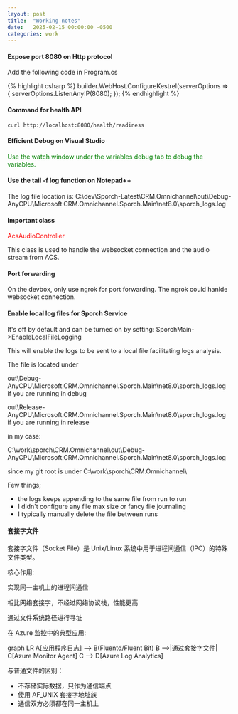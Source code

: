 ```yaml
---
layout: post
title:  "Working notes"
date:   2025-02-15 00:00:00 -0500
categories: work
---
```


#### Expose port 8080 on Http protocol

Add the following code in Program.cs

{% highlight csharp %}
builder.WebHost.ConfigureKestrel(serverOptions =>
{
    serverOptions.ListenAnyIP(8080);
});
{% endhighlight %}

#### Command for health API

````
curl http://localhost:8080/health/readiness
````

#### Efficient Debug on Visual Studio

<span style="color:green">Use the watch window under the variables debug tab to debug the variables.</span>

#### Use the tail -f log function on Notepad++

The log file location is: C:\dev\Sporch-Latest\CRM.Omnichannel\out\Debug-AnyCPU\Microsoft.CRM.Omnichannel.Sporch.Main\net8.0\sporch_logs.log

#### Important class

<span style="color:red">AcsAudioController</span>

This class is used to handle the websocket connection and the audio stream from ACS.

#### Port forwarding

On the devbox, only use ngrok for port forwarding. The ngrok could hanlde websocket connection.

#### Enable local log files for Sporch Service

It's off by default and can be turned on by setting: SporchMain->EnableLocalFileLogging 
 
This will enable the logs to be sent to a local file facilitating logs analysis.

The file is located under 

out\Debug-AnyCPU\Microsoft.CRM.Omnichannel.Sporch.Main\net8.0\sporch_logs.log if you are running in debug

out\Release-AnyCPU\Microsoft.CRM.Omnichannel.Sporch.Main\net8.0\sporch_logs.log if you are running in release
 
in my case: 

C:\work\sporch\CRM.Omnichannel\out\Debug-AnyCPU\Microsoft.CRM.Omnichannel.Sporch.Main\net8.0\sporch_logs.log

since my git root is under C:\work\sporch\CRM.Omnichannel\
  
Few things;

- the logs keeps appending to the same file from run to run
- I didn't configure any file max size or fancy file journaling
- I typically manually delete the file between runs

#### 套接字文件

套接字文件（Socket File）是 Unix/Linux 系统中用于进程间通信（IPC）的特殊文件类型。

核心作用:

实现同一主机上的进程间通信

相比网络套接字，不经过网络协议栈，性能更高

通过文件系统路径进行寻址

在 Azure 监控中的典型应用:

graph LR
  A[应用程序日志] --> B(Fluentd/Fluent Bit)
  B -->|通过套接字文件| C[Azure Monitor Agent]
  C --> D[Azure Log Analytics]

与普通文件的区别：

- 不存储实际数据，只作为通信端点
- 使用 AF_UNIX 套接字地址族
- 通信双方必须都在同一主机上